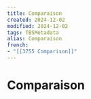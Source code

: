```yaml
---
title: Comparaison
created: 2024-12-02
modified: 2024-12-02
tags: TBSMetadata
alias: Comparaison
french:
- "[[3755 Comparison]]"
---
```

# Comparaison
